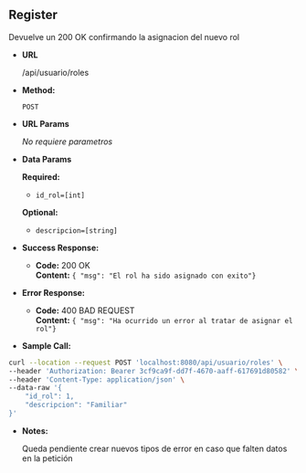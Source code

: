 **Register**
----
  Devuelve un 200 OK confirmando la asignacion del nuevo rol

* **URL**

  /api/usuario/roles

* **Method:**

  `POST`
  
*  **URL Params**

   _No requiere parametros_ 

* **Data Params**

    **Required:**
   * `id_rol=[int]`

    **Optional:**
   * `descripcion=[string]`

* **Success Response:**

  * **Code:** 200 OK <br />
    **Content:** `{ "msg": "El rol ha sido asignado con exito"}`
 
* **Error Response:**

  * **Code:** 400 BAD REQUEST <br />
    **Content:** `{ "msg": "Ha ocurrido un error al tratar de asignar el rol"}`

* **Sample Call:**

```bash
curl --location --request POST 'localhost:8080/api/usuario/roles' \
--header 'Authorization: Bearer 3cf9ca9f-dd7f-4670-aaff-617691d80582' \
--header 'Content-Type: application/json' \
--data-raw '{
    "id_rol": 1,
    "descripcion": "Familiar"
}'
```

* **Notes:**

  Queda pendiente crear nuevos tipos de error en caso que falten datos en la petición